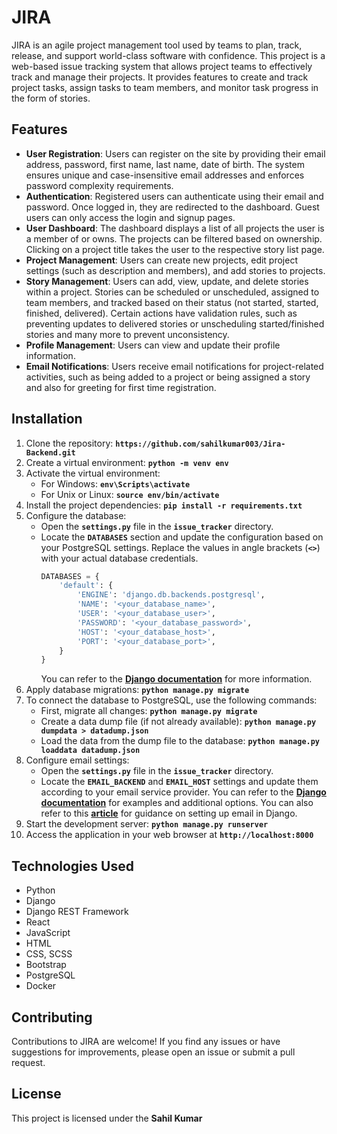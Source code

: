 # **JIRA**

JIRA is an agile project management tool used by teams to plan, track, release, and support world-class software with confidence. This project is a web-based issue tracking system that allows project teams to effectively track and manage their projects. It provides features to create and track project tasks, assign tasks to team members, and monitor task progress in the form of stories.

## **Features**

- **User Registration**: Users can register on the site by providing their email address, password, first name, last name, date of birth. The system ensures unique and case-insensitive email addresses and enforces password complexity requirements.
- **Authentication**: Registered users can authenticate using their email and password. Once logged in, they are redirected to the dashboard. Guest users can only access the login and signup pages.
- **User Dashboard**: The dashboard displays a list of all projects the user is a member of or owns. The projects can be filtered based on ownership. Clicking on a project title takes the user to the respective story list page.
- **Project Management**: Users can create new projects, edit project settings (such as description and members), and add stories to projects.
- **Story Management**: Users can add, view, update, and delete stories within a project. Stories can be scheduled or unscheduled, assigned to team members, and tracked based on their status (not started, started, finished, delivered). Certain actions have validation rules, such as preventing updates to delivered stories or unscheduling started/finished stories and many more to prevent unconsistency.
- **Profile Management**: Users can view and update their profile information.
- **Email Notifications**: Users receive email notifications for project-related activities, such as being added to a project or being assigned a story and also for greeting for first time registration.

## **Installation**

1. Clone the repository: **`https://github.com/sahilkumar003/Jira-Backend.git`**
2. Create a virtual environment: **`python -m venv env`**
3. Activate the virtual environment:
   - For Windows: **`env\Scripts\activate`**
   - For Unix or Linux: **`source env/bin/activate`**
4. Install the project dependencies: **`pip install -r requirements.txt`**
5. Configure the database:
   - Open the **`settings.py`** file in the **`issue_tracker`** directory.
   - Locate the **`DATABASES`** section and update the configuration based on your PostgreSQL settings. Replace the values in angle brackets (**`<>`**) with your actual database credentials.
     ```python
     DATABASES = {
         'default': {
             'ENGINE': 'django.db.backends.postgresql',
             'NAME': '<your_database_name>',
             'USER': '<your_database_user>',
             'PASSWORD': '<your_database_password>',
             'HOST': '<your_database_host>',
             'PORT': '<your_database_port>',
         }
     }
     ```
     You can refer to the **[Django documentation](https://docs.djangoproject.com/en/3.2/ref/settings/#databases)** for more information.
6. Apply database migrations: **`python manage.py migrate`**
7. To connect the database to PostgreSQL, use the following commands:
   - First, migrate all changes: **`python manage.py migrate`**
   - Create a data dump file (if not already available): **`python manage.py dumpdata > datadump.json`**
   - Load the data from the dump file to the database: **`python manage.py loaddata datadump.json`**
8. Configure email settings:
   - Open the **`settings.py`** file in the **`issue_tracker`** directory.
   - Locate the **`EMAIL_BACKEND`** and **`EMAIL_HOST`** settings and update them according to your email service provider. You can refer to the **[Django documentation](https://docs.djangoproject.com/en/3.2/topics/email/#console-backend)** for examples and additional options. You can also refer to this **[article](https://www.geeksforgeeks.org/setup-sending-email-in-django-project/)** for guidance on setting up email in Django.
9. Start the development server: **`python manage.py runserver`**
10. Access the application in your web browser at **`http://localhost:8000`**

## **Technologies Used**

- Python
- Django
- Django REST Framework
- React
- JavaScript
- HTML
- CSS, SCSS
- Bootstrap
- PostgreSQL
- Docker

## **Contributing**

Contributions to JIRA are welcome! If you find any issues or have suggestions for improvements, please open an issue or submit a pull request.

## **License**

This project is licensed under the **Sahil Kumar**
